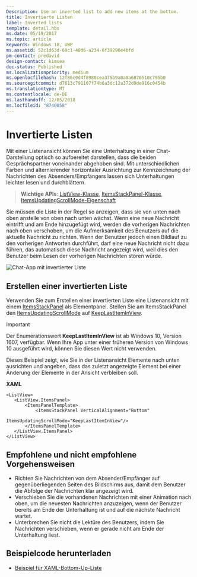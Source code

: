 ```yaml
---
Description: Use an inverted list to add new items at the bottom.
title: Invertierte Listen
label: Inverted lists
template: detail.hbs
ms.date: 05/19/2017
ms.topic: article
keywords: Windows 10, UWP
ms.assetid: 52c1d63d-69c1-48d6-a234-6f39296e4bfd
pm-contact: predavid
design-contact: kimsea
doc-status: Published
ms.localizationpriority: medium
ms.openlocfilehash: 12f86c0d4f8980cea375b9a0a8a6876510c795b0
ms.sourcegitcommit: d7613c791107f74b6a3dc12a372d9de916c0454b
ms.translationtype: MT
ms.contentlocale: de-DE
ms.lasthandoff: 12/05/2018
ms.locfileid: "8740058"
---
```

# <a name="inverted-lists"></a>Invertierte Listen

 

Mit einer Listenansicht können Sie eine Unterhaltung in einer Chat-Darstellung optisch so aufbereitet darstellen, dass die beiden Gesprächspartner voneinander abgehoben sind.  Mit unterschiedlichen Farben und alternierender horizontaler Ausrichtung zur Kennzeichnung der Nachrichten des Absenders/Empfängers lassen sich Unterhaltungen leichter lesen und durchblättern.

> **Wichtige APIs**:  [ListView-Klasse](https://msdn.microsoft.com/library/windows/apps/windows.ui.xaml.controls.listview.aspx), [ItemsStackPanel-Klasse](https://msdn.microsoft.com/library/windows/apps/windows.ui.xaml.controls.itemsstackpanel.aspx), [ItemsUpdatingScrollMode-Eigenschaft](https://msdn.microsoft.com/library/windows/apps/windows.ui.xaml.controls.itemsstackpanel.itemsupdatingscrollmode.aspx)
 
Sie müssen die Liste in der Regel so anzeigen, dass sie von unten nach oben anstelle von oben nach unten wächst.  Wenn eine neue Nachricht eintrifft und am Ende hinzugefügt wird, werden die vorherigen Nachrichten nach oben verschoben, um die Aufmerksamkeit des Benutzers auf die aktuelle Nachricht zu richten.  Wenn der Benutzer jedoch einen Bildlauf zu den vorherigen Antworten durchführt, darf eine neue Nachricht nicht dazu führen, das automatisch diese Nachricht angezeigt wird, weil dies den Benutzer beim Lesen der vorherigen Nachrichten stören würde.

![Chat-App mit invertierter Liste](images/listview-inverted.png)

## <a name="create-an-inverted-list"></a>Erstellen einer invertierten Liste

Verwenden Sie zum Erstellen einer invertierten Liste eine Listenansicht mit einem [ItemsStackPanel](https://msdn.microsoft.com/library/windows/apps/windows.ui.xaml.controls.itemsstackpanel.aspx) als Elementpanel. Stellen Sie am ItemsStackPanel den [ItemsUpdatingScrollMode](https://msdn.microsoft.com/library/windows/apps/windows.ui.xaml.controls.itemsstackpanel.itemsupdatingscrollmode.aspx) auf [KeepLastItemInView](https://msdn.microsoft.com/library/windows/apps/windows.ui.xaml.controls.itemsupdatingscrollmode.aspx).

> [!IMPORTANT]
> Der Enumerationswert **KeepLastItemInView** ist ab Windows 10, Version 1607, verfügbar. Wenn Ihre App unter einer früheren Version von Windows 10 ausgeführt wird, können Sie diesen Wert nicht verwenden.

Dieses Beispiel zeigt, wie Sie in der Listenansicht Elemente nach unten ausrichten und angeben, dass das zuletzt angezeigte Element bei einer Änderung der Elemente in der Ansicht verbleiben soll.
 
 **XAML**
 ```xaml
<ListView>
    <ListView.ItemsPanel>
        <ItemsPanelTemplate>
            <ItemsStackPanel VerticalAlignment="Bottom"
                             ItemsUpdatingScrollMode="KeepLastItemInView"/>
        </ItemsPanelTemplate>
    </ListView.ItemsPanel>
</ListView>
```

## <a name="dos-and-donts"></a>Empfohlene und nicht empfohlene Vorgehensweisen

- Richten Sie Nachrichten von dem Absender/Empfänger auf gegenüberliegenden Seiten des Bildschirms aus, damit dem Benutzer die Abfolge der Nachrichten klar angezeigt wird.
- Verschieben Sie die vorhandenen Nachrichten mit einer Animation nach oben, um die neuesten Nachrichten anzuzeigen, wenn der Benutzer bereits am Ende der Unterhaltung ist und auf die nächste Nachricht wartet.
- Unterbrechen Sie nicht die Lektüre des Benutzers, indem Sie Nachrichten verschieben, wenn er gerade nicht am Ende der Unterhaltung liest.

## <a name="get-the-sample-code"></a>Beispielcode herunterladen

- [Beispiel für XAML-Bottom-Up-Liste](https://github.com/Microsoft/Windows-universal-samples/tree/master/Samples/XamlBottomUpList)